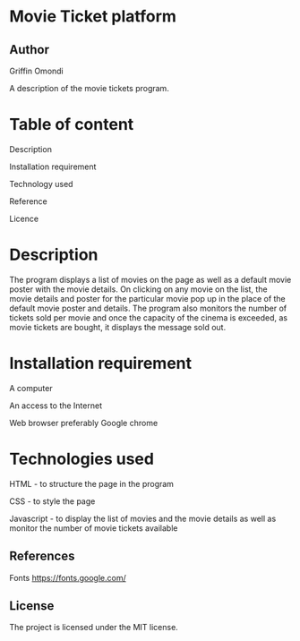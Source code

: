 # Movie Ticket platform

## Author
Griffin Omondi

A description of the movie tickets program.
# Table of content
Description

Installation requirement

Technology used

Reference

Licence

# Description
The program displays a list of movies on the page as well as a default movie poster with the movie details. On clicking on any movie on the list, the movie details and poster for the particular movie pop up in the place of the default movie poster and details. The program also monitors the number of tickets sold per movie and once the capacity of the cinema is exceeded, as movie tickets are bought, it displays the message sold out.

# Installation requirement
A computer

An access to the Internet

Web browser preferably Google chrome

# Technologies used
HTML - to structure the page in the program

CSS - to style the page

Javascript - to display the list of movies and the movie details as well as monitor the number of movie tickets available


## References
Fonts https://fonts.google.com/

## License
The project is licensed under the MIT license.


